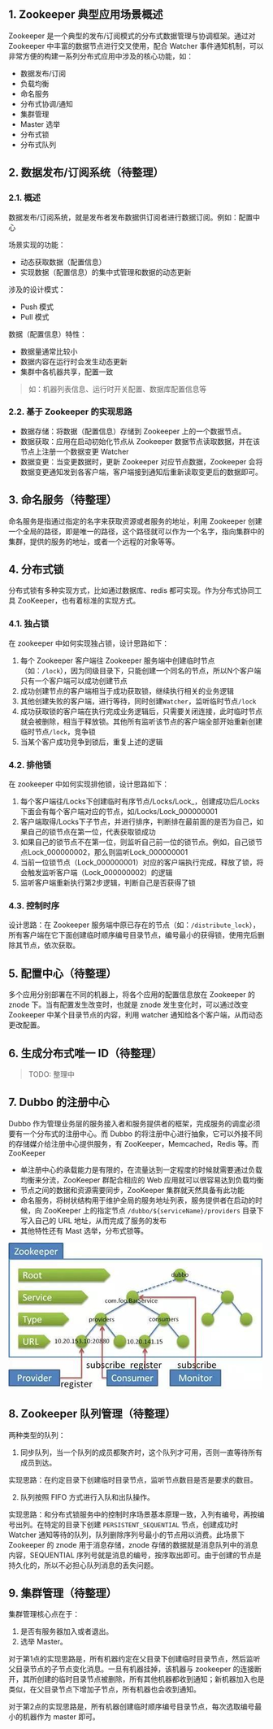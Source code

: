 ## 1. Zookeeper 典型应用场景概述

Zookeeper 是一个典型的发布/订阅模式的分布式数据管理与协调框架。通过对 Zookeeper 中丰富的数据节点进行交叉使用，配合 Watcher 事件通知机制，可以非常方便的构建一系列分布式应用中涉及的核心功能，如：

- 数据发布/订阅
- 负载均衡
- 命名服务
- 分布式协调/通知
- 集群管理
- Master 选举
- 分布式锁
- 分布式队列

## 2. 数据发布/订阅系统（待整理）

### 2.1. 概述

数据发布/订阅系统，就是发布者发布数据供订阅者进行数据订阅。例如：配置中心

场景实现的功能：

- 动态获取数据（配置信息）
- 实现数据（配置信息）的集中式管理和数据的动态更新

涉及的设计模式：

- Push 模式
- Pull 模式

数据（配置信息）特性：

- 数据量通常比较小
- 数据内容在运行时会发生动态更新
- 集群中各机器共享，配置一致

> 如：机器列表信息、运行时开关配置、数据库配置信息等

### 2.2. 基于 Zookeeper 的实现思路

- 数据存储：将数据（配置信息）存储到 Zookeeper 上的一个数据节点。
- 数据获取：应用在启动初始化节点从 Zookeeper 数据节点读取数据，并在该节点上注册一个数据变更 Watcher
- 数据变更：当变更数据时，更新 Zookeeper 对应节点数据，Zookeeper 会将数据变更通知发到各客户端，客户端接到通知后重新读取变更后的数据即可。

## 3. 命名服务（待整理）

命名服务是指通过指定的名字来获取资源或者服务的地址，利用 Zookeeper 创建一个全局的路径，即是唯一的路径，这个路径就可以作为一个名字，指向集群中的集群，提供的服务的地址，或者一个远程的对象等等。

## 4. 分布式锁

分布式锁有多种实现方式，比如通过数据库、redis 都可实现。作为分布式协同工具 ZooKeeper，也有着标准的实现方式。

### 4.1. 独占锁

在 zookeeper 中如何实现独占锁，设计思路如下：

1. 每个 Zookeeper 客户端往 Zookeeper 服务端中创建临时节点（如：`/lock`），因为同级目录下，只能创建一个同名的节点，所以N个客户端只有一个客户端可以成功创建节点
2. 成功创建节点的客户端相当于成功获取锁，继续执行相关的业务逻辑
3. 其他创建失败的客户端，进行等待，同时创建`Watcher`，监听临时节点`/lock`
4. 成功获取锁的客户端在执行完成业务逻辑后，只需要关闭连接，此时临时节点就会被删除，相当于释放锁。其他所有监听该节点的客户端全部开始重新创建临时节点`/lock`，竞争锁
5. 当某个客户成功竞争到锁后，重复上述的逻辑

### 4.2. 排他锁

在 zookeeper 中如何实现排他锁，设计思路如下：

1. 每个客户端往/Locks下创建临时有序节点/Locks/Lock_，创建成功后/Locks下面会有每个客户端对应的节点，如/Locks/Lock_000000001
2. 客户端取得/Locks下子节点，并进行排序，判断排在最前面的是否为自己，如果自己的锁节点在第一位，代表获取锁成功
3. 如果自己的锁节点不在第一位，则监听自己前一位的锁节点。例如，自己锁节点Lock_000000002，那么则监听Lock_000000001
4. 当前一位锁节点（Lock_000000001）对应的客户端执行完成，释放了锁，将会触发监听客户端（Lock_000000002）的逻辑
5. 监听客户端重新执行第2步逻辑，判断自己是否获得了锁

### 4.3. 控制时序

设计思路：在 Zookeeper 服务端中原已存在的节点（如：`/distribute_lock`），所有客户端在它下面创建临时顺序编号目录节点，编号最小的获得锁，使用完后删除其节点，依次获取。

## 5. 配置中心（待整理）

多个应用分别部署在不同的机器上，将各个应用的配置信息放在 Zookeeper 的 znode 下。当有配置发生改变时，也就是 znode 发生变化时，可以通过改变 Zookeeper 中某个目录节点的内容，利用 watcher 通知给各个客户端，从而动态更改配置。

## 6. 生成分布式唯一 ID（待整理）

> TODO: 整理中

## 7. Dubbo 的注册中心

Dubbo 作为管理业务层的服务接入者和服务提供者的框架，完成服务的调度必须要有一个分布式的注册中心。而 Dubbo 的将注册中心进行抽象，它可以外接不同的存储媒介给注册中心提供服务，有 ZooKeeper，Memcached，Redis 等。而 ZooKeeper 

- 单注册中心的承载能力是有限的，在流量达到一定程度的时候就需要通过负载均衡来分流，ZooKeeper 群配合相应的 Web 应用就可以很容易达到负载均衡
- 节点之间的数据和资源需要同步，ZooKeeper 集群就天然具备有此功能
- 命名服务，将树状结构用于维护全局的服务地址列表，服务提供者在启动的时候，向 ZooKeeper 上的指定节点 `/dubbo/${serviceName}/providers` 目录下写入自己的 URL 地址，从而完成了服务的发布
- 其他特性还有 Mast 选举，分布式锁等。

![](images/4660414220867.png)

## 8. Zookeeper 队列管理（待整理）

两种类型的队列：

1. 同步队列，当一个队列的成员都聚齐时，这个队列才可用，否则一直等待所有成员到达。

实现思路：在约定目录下创建临时目录节点，监听节点数目是否是要求的数目。

2. 队列按照 FIFO 方式进行入队和出队操作。

实现思路：和分布式锁服务中的控制时序场景基本原理一致，入列有编号，再按编号出列。在特定的目录下创建 `PERSISTENT_SEQUENTIAL` 节点，创建成功时 Watcher 通知等待的队列，队列删除序列号最小的节点用以消费。此场景下 Zookeeper 的 znode 用于消息存储，znode 存储的数据就是消息队列中的消息内容，SEQUENTIAL 序列号就是消息的编号，按序取出即可。由于创建的节点是持久化的，所以不必担心队列消息的丢失问题。

## 9. 集群管理（待整理）

集群管理核心点在于：

1. 是否有服务器加入或者退出。
2. 选举 Master。

对于第1点的实现思路是，所有机器约定在父目录下创建临时目录节点，然后监听父目录节点的子节点变化消息。一旦有机器挂掉，该机器与 zookeeper 的连接断开，其所创建的临时目录节点被删除，所有其他机器都收到通知；新机器加入也是类似，在父目录节点下增加子节点，所有机器也会收到通知。

对于第2点的实现思路是，所有机器创建临时顺序编号目录节点，每次选取编号最小的机器作为 master 即可。
